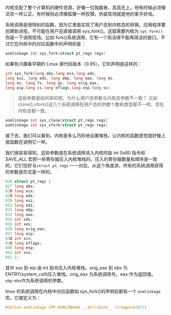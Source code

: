 内核支配了整个计算机的硬件资源，好像一位独裁者，高高在上。他有时候必须像法官一样公正，有时候则必须像狐狸一样狡猾。伪装现场就是他的拿手好戏。

系统调用是很特别的函数，因为它里面实现了用户态到内核态的转换。应用程序要创建新进程，不可能在用户态直接调用 sys_fork()。这就需要内核为 `sys_fork()`伪装一下调用现场。比如 fork()系统调用，它有一个简洁得不能再简洁的接口。不过它在内核中的对应函数中的声明却是：

```c
asmlinkage int sys_fork(struct pt_regs regs)
```
如果有兴趣看早期的 Linux 源代码版本（0.95），它的声明是这样的：

```c
int sys_fork(long ebx,long ecx,long edx,
long esi, long edi, long ebp, long eax, long ds,
long es, long fs, long gs, long orig_eax,
long eip,long cs,long eflags,long esp,long ss)
```

> 这些参数是如何来的呢。为什么用户态参数与内核态参数不一致？
又如 clone(),vfork()这几个系统调用在用户态的参数个数和类型都不一样。但在内核态都一致。

```c
asmlinkage int sys_clone(struct pt_regs regs)
asmlinkage int sys_vfork(struct pt_regs regs)
```
接下去，我们可以看到，内核是多么巧妙地设置堆栈，让内核的函数感觉就好像上层函数在调用它一样。

我们很容易得知，这些参数是在系统调用进入内核时由 int 0x80 指令和 SAVE_ALL 宏把一些寄存器压入内核堆栈的。压入的寄存器数量和顺序是一致的，它们恰好与`struct pt_regs` 一一对应。从这个角度讲，所有的系统调用获得的参数是形式是一样的。

```c
026 struct pt_regs {
027 long ebx;
028 long ecx;
029 long edx;
030 long esi;
031 long edi;
032 long ebp;
033 long eax;
034 int xds;
035 int xes;
036 long orig_eax;
037 long eip;
038 int xcs;
039 long eflags;
040 long esp;
041 int xss;
042 };
```
其中 xss 到 eip 由 int 指令压入内核堆栈。orig_eax 到 ebx 为 ENTRY(system_call)压入堆栈。orig_eax 为系统调用号。eax 作为返回值。`ebp~ebx`作为系统调用的参数。

linux 的系统调用在内核中对应函数如 sys_fork()的声明前都有一个 `asmlinkage`宏。它被定义为：

```c
#define asmlinkage CPP_ASMLINKAGE __attribute__ ((regparm(0)))
```



